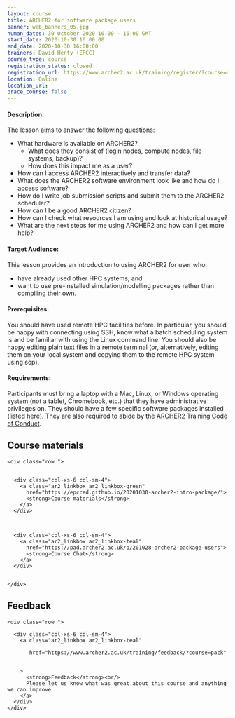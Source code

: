 ```yaml
---
layout: course
title: ARCHER2 for software package users
banner: web_banners_05.jpg 
human_dates: 30 October 2020 10:00 - 16:00 GMT
start_date: 2020-10-30 10:00:00
end_date: 2020-10-30 16:00:00
trainers: David Henty (EPCC)
course_type: course
registration_status: closed
registration_url: https://www.archer2.ac.uk/training/register/?course=a2packusers
location: Online
location_url:
prace_course: false
---
```


#### Description:


The lesson aims to answer the following questions:
* What hardware is available on ARCHER2?
    * What does they consist of (login nodes, compute nodes, file systems, backup)?
    * How does this impact me as a user?
* How can I access ARCHER2 interactively and transfer data?
* What does the ARCHER2 software environment look like and how do I access software?
* How do I write job submission scripts and submit them to the ARCHER2 scheduler?
* How can I be a good ARCHER2 citizen?
* How can I check what resources I am using and look at historical usage?
* What are the next steps for me using ARCHER2 and how can I get more help?



#### Target Audience:

This lesson provides an introduction to using ARCHER2 for user who:
* have already used other HPC systems; and
* want to use pre-installed simulation/modelling packages rather than compiling their own.

#### Prerequisites:

You should have used remote HPC facilities before. In particular, you should be happy with connecting 
using SSH, know what a batch scheduling system is and be familiar with using the Linux command line. You 
should also be happy editing plain text files in a remote terminal (or, alternatively, editing them on your 
local system and copying them to the remote HPC system using scp).

#### Requirements:

Participants must bring a laptop with a Mac, Linux, or Windows operating system (not a tablet, Chromebook, etc.) that 
they have administrative privileges on. They should have a few specific software packages installed (listed [here](https://epcced.github.io/20201030-archer2-intro-package/#setup)). They 
are also required to abide by the [ARCHER2 Training Code of Conduct](../../code-of-conduct/). 

<section id="service">

<h2><a name="materials">Course materials</a></h2>



    <div class="row ">	

		
      <div class="col-xs-6 col-sm-4">
        <a class="ar2_linkbox ar2_linkbox-green" 
          href="https://epcced.github.io/20201030-archer2-intro-package/">
          <strong>Course materials</strong>         
        </a>
      </div>



      <div class="col-xs-6 col-sm-4">
        <a class="ar2_linkbox ar2_linkbox-teal" 
          href="https://pad.archer2.ac.uk/p/201028-archer2-package-users">
          <strong>Course Chat</strong>       
        </a>
      </div>
		

 	</div>
		
		
<!-- 					

<h2><a name="join">Join sessions	</a>	</h2>		




    <div class="row ">	

      <div class="col-xs-6 col-sm-4">
        <a class="ar2_linkbox ar2_linkbox-teal" 
          href="https://eu.bbcollab.com/guest/0dc7a50c12314245894519e43fe206b1">
          <strong>Join Session</strong><br/>
          Join this online session in your browser
        </a>
      </div>

      <div class="col-xs-6 col-sm-4">
        <a class="ar2_linkbox ar2_linkbox-green" href="courses/"
           href="myevent.ics">
          <strong>Add to Calendar</strong><br/>
          Download ICS file to add this event to your calendar complete with join link
        </a>
      </div>

											
    </div>
 -->

<!-- 		
<h2><a name="video">Video</a></h2>

<div>
	<iframe width="560" height="315" src="https://www.youtube.com/embed/xxxxxxxxxxx" frameborder="0" allow="accelerometer; autoplay; encrypted-media; gyroscope; picture-in-picture" allowfullscreen></iframe>
</div>
 -->


<!-- 
<h2><a name="slides">Slides</a></h2>



    <div class="row ">	


      <div class="col-xs-6 col-sm-4">
        <a class="ar2_linkbox ar2_linkbox-teal" href="courses/"
           href="transcript.pdf">
          <strong>Transcript</strong><br/>
          Download a transcript of the video audio
        </a>
      </div>



      <div class="col-xs-6 col-sm-4">
        <a class="ar2_linkbox ar2_linkbox-green" href="courses/"
           href="slides.pdf">
          <strong>Slides</strong><br/>
          Download pdf of the presentation.
        </a>
      </div>
										
    </div>

 -->



<h2><a name="feedback">Feedback</a></h2>


    <div class="row ">	

      <div class="col-xs-6 col-sm-4">
        <a class="ar2_linkbox ar2_linkbox-teal" 

           href="https://www.archer2.ac.uk/training/feedback/?course=pack"  


		>
          <strong>Feedback</strong><br/>
          Please let us know what was great about this course and anything we can improve
        </a>
      </div>
    </div>
		
	

 
</section>


